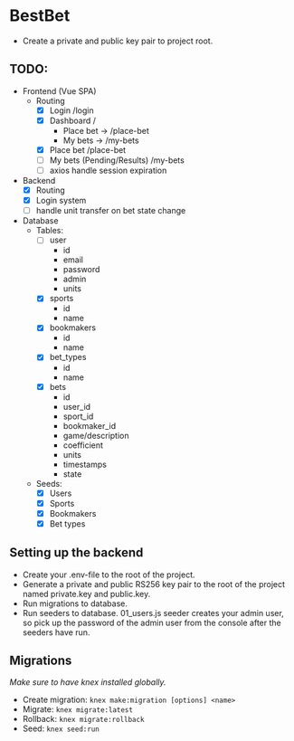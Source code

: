 # BestBet

- Create a private and public key pair to project root.

## TODO:

- Frontend (Vue SPA)
    - Routing
        - [x] Login /login
        - [x] Dashboard /
            - Place bet -> /place-bet
            - My bets -> /my-bets
        - [x] Place bet /place-bet
        - [ ] My bets (Pending/Results) /my-bets
        - [ ] axios handle session expiration

- Backend
    - [x] Routing
    - [x] Login system
    - [ ] handle unit transfer on bet state change

- Database
    - Tables:
        - [ ] user
            - id
            - email
            - password
            - admin
            - units
        - [x] sports
            - id 
            - name
        - [x] bookmakers
            - id
            - name
        - [x] bet_types
            - id
            - name
        - [x] bets
            - id
            - user_id
            - sport_id
            - bookmaker_id
            - game/description
            - coefficient
            - units
            - timestamps
            - state
    - Seeds:
        - [x] Users
        - [x] Sports
        - [x] Bookmakers
        - [x] Bet types

## Setting up the backend

- Create your .env-file to the root of the project.
- Generate a private and public RS256 key pair to the root of the project named private.key and public.key.
- Run migrations to database.
- Run seeders to database. 01_users.js seeder creates your admin user, so pick up the password of the admin user from the console after the seeders have run.

## Migrations

*Make sure to have knex installed globally.*

- Create migration: ``` knex make:migration [options] <name> ```
- Migrate: ``` knex migrate:latest ```
- Rollback: ``` knex migrate:rollback ```
- Seed: ``` knex seed:run ```
